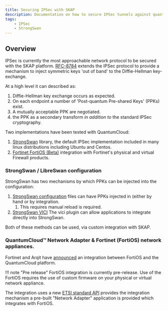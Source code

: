 ```yaml
---
title: Securing IPSec with SKAP
description: Documentation on how to secure IPSec tunnels against quantum-computing decryption threats across WAN tunnels
tags:
    - IPSec
    - StrongSwan
---
```


## Overview
IPSec is currently the most approachable network protocol to be secured with the SKAP platform.
[RFC-8784](https://datatracker.ietf.org/doc/html/rfc8784) extends the IPSec protocol to provide a mechanism to inject symmetric keys 'out of band' to the Diffie-Hellman key-exchange.

At a high level it can described as:

1. Diffie-Hellman key exchange occurs as expected.
2. On each endpoint a number of 'Post-quantum Pre-shared Keys' (PPKs) exist.
3. A mutually acceptable PPK are negotiated.
4. the PPK as a secondary transform *in addition to* the standard IPSec cryptography.

Two implementations have been tested with QuantumCloud:

1. [StrongSwan](https://docs.strongswan.org/) library, the default IPSec implementation included in many linux distributions including Ubuntu and Centos.
2. [Fortinet FortiOS (Beta)](https://www.fortinet.com/content/dam/fortinet/assets/alliances/sb-fortinet-and-arqit-vpn-integration.pdf) integration with Fortinet's physical and virtual Firewall products.

### StrongSwan / LibreSwan configuration
StrongSwan has two mechanisms by which PPKs can be injected into the configuration:

1. [StrongSwan configuration](https://docs.strongswan.org/docs/6.0/swanctl/swanctlConf.html) files can have PPKs injected in (either by hand or by integration.
   1. This requires manual reload is required.
2. [StrongSwan VICI](https://docs.strongswan.org/docs/5.9/plugins/vici.html)
    The vici plugin can allow applications to integrate directly into StrongSwan.

Both of these methods can be used, via custom integration with SKAP.

### QuantumCloud™ Network Adapter & Fortinet (FortiOS) network appliances.
Fortinet and Arqit have [announced](https://www.fortinet.com/content/dam/fortinet/assets/alliances/sb-fortinet-and-arqit-vpn-integration.pdf) an integration between FortiOS and the QuantumCloud platform.

!!! note "Pre release"
    FortiOS integration is currently pre-release.
    Use of the FortiOS requires the use of custom firmware on your physical or virtual network appliance.

The integration uses a new [ETSI standard API](https://www.etsi.org/deliver/etsi_gs/QKD/001_099/014/01.01.01_60/gs_qkd014v010101p.pdf) provides the integration mechanism a pre-built "Network Adapter" application is provided which integrates with FortiOS.